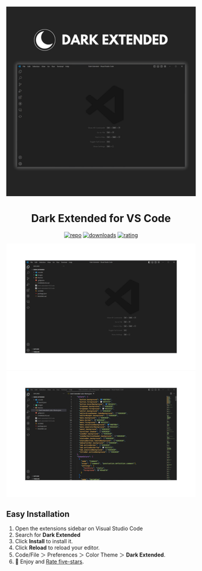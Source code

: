 <div align="center">

![dark-extended-logotype](images/main.png)

# Dark Extended for VS Code

[![repo](https://img.shields.io/badge/Repo-2b303b?style=for-the-badge&logo=github&logoColor=white)](https://github.com/Luscarvalho/Dark-Extended)
[![downloads](https://img.shields.io/visual-studio-marketplace/d/Luscarvalho.dark-extended?style=for-the-badge&logo=docusign&logoColor=white&colorA=2b303b&colorB=96E072)](https://marketplace.visualstudio.com/items?itemName=Luscarvalho.dark-extended)
[![rating](https://img.shields.io/visual-studio-marketplace/stars/Luscarvalho.dark-extended?style=for-the-badge&logo=reverbnation&logoColor=white&colorA=2b303b&colorB=FFE66D)](https://marketplace.visualstudio.com/items?itemName=Luscarvalho.dark-extended&ssr=false#review-details)

</div>

![dark-extended-theme-options](images/home_tab.png)
![dark-extended-theme-options](images/code.png)

## Easy Installation

1. Open the extensions sidebar on Visual Studio Code
2. Search for **Dark Extended**
3. Click **Install** to install it.
4. Click **Reload** to reload your editor.
5. Code/File ＞ Preferences ＞ Color Theme ＞ **Dark Extended**.
6. 🌟 Enjoy and [Rate five-stars](https://marketplace.visualstudio.com/items?itemName=Luscarvalho.dark-extended&ssr=false#review-details).
